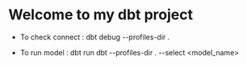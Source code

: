 # Welcome to my dbt project

- To check connect : dbt debug --profiles-dir .

- To run model : dbt run dbt --profiles-dir . --select <model_name>